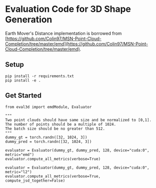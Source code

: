 # Evaluation Code for 3D Shape Generation

Earth Mover's Distance implementation is borrowed from [https://github.com/Colin97/MSN-Point-Cloud-Completion/tree/master/emd](https://github.com/Colin97/MSN-Point-Cloud-Completion/tree/master/emd).

## Setup
```shell
pip install -r requirements.txt
pip install -e .
```

## Get Started
```python3
from eval3d import emdModule, Evaluator

"""
Two point clouds should have same size and be normalized to [0,1].
The number of points should be a multiple of 1024.
The batch size should be no greater than 512.
"""
dummy_gt = torch.randn([32, 1024, 3])  
dummy_pred = torch.randn([32, 1024, 3])

evaluator = Evaluator(dummy_gt, dummy_pred, 128, device="cuda:0", metric="emd")
evaluator.compute_all_metrics(verbose=True)

evaluator = Evaluator(dummy_gt, dummy_pred, 128, device="cuda:0", metric="l2")
evaluator.compute_all_metrics(verbose=True, compute_jsd_together=False)
```
